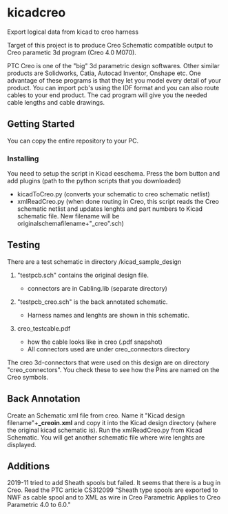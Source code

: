 # kicadcreo
Export logical data from kicad to creo harness 

Target of this project is to produce Creo Schematic compatible output to Creo parametic 3d program (Creo 4.0 M070).

PTC Creo is one of the "big" 3d parametric design softwares. Other similar products are Solidworks, Catia, Autocad Inventor, Onshape etc. One advantage of these programs is that they let you model every detail of your product. You can import pcb's using the IDF format and you can also route cables to your end product. The cad program will give you the needed cable lengths and cable drawings.

## Getting Started

You can copy the entire repository to your PC.

### Installing

You need to setup the script in Kicad eeschema. Press the bom button and add plugins (path to the python scripts that you downloaded)
- kicadToCreo.py (converts your schematic to creo schematic netlist)
- xmlReadCreo.py (when done routing in Creo, this script reads the Creo schematic netlist and updates lenghts and part numbers to Kicad schematic file. New filename will be originalschemafilename+"_creo".sch)

## Testing

There are a test schematic in directory /kicad_sample_design
1. "testpcb.sch" contains the original design file.
	- connectors are in Cabling.lib (separate directory)
	
2. "testpcb_creo.sch" is the back annotated schematic. 
	- Harness names and lenghts are shown in this schematic.
	
3. creo_testcable.pdf
	- how the cable looks like in creo (.pdf snapshot)
	- All connectors used are under creo_connectors directory

The creo 3d-connectors that were used on this design are on directory "creo_connectors". You check these to see how the Pins are named on the Creo symbols.

## Back Annotation
Create an Schematic xml file from creo. Name it "Kicad design filename"+**_creoin.xml** and copy it into the Kicad design directory (where the original kicad schematic is). Run the xmlReadCreo.py from Kicad Schematic. You will get another schematic file where wire lenghts are displayed.

## Additions
2019-11 tried to add Sheath spools but failed. It seems that there is a bug in Creo. 
Read the PTC article CS312099 "Sheath type spools are exported to NWF as cable spool and to XML as wire in Creo Parametric
Applies to Creo Parametric 4.0 to 6.0."


